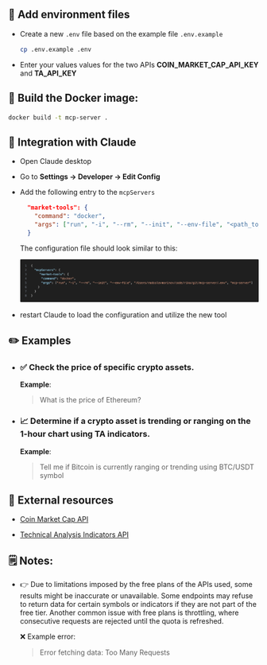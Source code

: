 

## 🔧 Add environment files
  - Create a new `.env` file based on the example file `.env.example`

    ```sh
    cp .env.example .env
    ```

  - Enter your values values for the two APIs __COIN_MARKET_CAP_API_KEY__ and __TA_API_KEY__

## 🐳 Build the Docker image:

  ```sh
  docker build -t mcp-server .
  ```

## 🧠 Integration with Claude

  - Open Claude desktop
  - Go to __Settings → Developer → Edit Config__
  - Add the following entry to the `mcpServers`

    ```json
      "market-tools": {
        "command": "docker",
        "args": ["run", "-i", "--rm", "--init", "--env-file", "<path_to_env_file>", "mcp-server"]
      }
    ```

    The configuration file should look similar to this:

    ![](./docs/claude/config-server.png) 
  - restart Claude to load the configuration and utilize the new tool




## ✏️ Examples

  - ### ✅ Check the price of specific crypto assets.
    __Example__:
    > What is the price of Ethereum?

  - ### 📈 Determine if a crypto asset is trending or ranging on the 1-hour chart using TA indicators.
    __Example__:
      > Tell me if Bitcoin is currently ranging or trending using BTC/USDT symbol

## 🔗 External resources
  -  [Coin Market Cap API](https://coinmarketcap.com/api/documentation/v1/#)

  - [Technical Analysis Indicators API](https://taapi.io/indicators)


## 🗒 Notes:

  - 👉 Due to limitations imposed by the free plans of the APIs used, some results might be inaccurate or unavailable. Some endpoints may refuse to return data for certain symbols or indicators if they are not part of the free tier. Another common issue with free plans is throttling, where consecutive requests are rejected until the quota is refreshed.
    
    ❌ Example error:
    > Error fetching data: Too Many Requests

